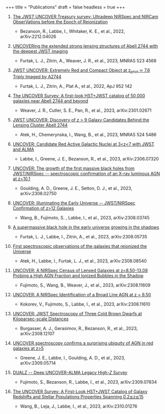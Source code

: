 +++
title = "Publications"
draft = false
headless = true
+++

1. [The *JWST* UNCOVER Treasury survey: Ultradeep NIRSpec and NIRCam ObserVations before the Epoch of Reionization](https://ui.adsabs.harvard.edu/abs/2022arXiv221204026B/abstract)
    - Bezanson, R., Labbe, I., Whitaker, K. E., et al.,
        2022, arXiv:2212.04026

1. [UNCOVERing the extended strong lensing structures of Abell 2744 with the deepest JWST imaging](http://ui.adsabs.harvard.edu/abs/2023MNRAS.523.4568F)
    - Furtak, L. J., Zitrin, A., Weaver, J. R., et al.,
        2023, MNRAS 523 4568
        
1. [JWST UNCOVER: Extremely Red and Compact Object at z<sub>phot</sub> ≃ 7.6 Triply Imaged by A2744](https://ui.adsabs.harvard.edu/abs/2023ApJ...952..142F/abstract)
    - Furtak, L. J., Zitrin, A., Plat A., et al., 
        2022, ApJ 952 142

1. [The UNCOVER Survey: A first-look HST+JWST catalog of 50,000 galaxies near Abell 2744 and beyond](https://ui.adsabs.harvard.edu/abs/2023arXiv230102671W/abstract)
    - Weaver, J. R., Cutler, S. E., Pan, R., et al.,
        2023, arXiv:2301.02671

1. [JWST UNCOVER: Discovery of z > 9 Galaxy Candidates Behind the Lensing Cluster Abell 2744](https://ui.adsabs.harvard.edu/abs/2023MNRAS.524.5486A/abstract)
    - Atek, H., Chemerynska, I., Wang, B., et al.,
        2023, MNRAS 524 5486

1. [UNCOVER: Candidate Red Active Galactic Nuclei at 3<z<7 with JWST and ALMA](https://ui.adsabs.harvard.edu/abs/2023arXiv230607320L/abstract)
    - Labbe, I., Greene, J. E., Bezanson, R., et al., 
        2023, arXiv:2306.07320

1. [UNCOVER: The growth of the first massive black holes from JWST/NIRSpec -- spectroscopic confirmation of an X-ray luminous AGN at z=10.1](https://ui.adsabs.harvard.edu/abs/2023arXiv230802750G/abstract)
    -  Goulding, A. D., Greene, J. E., Setton, D. J., et al., 
        2023, arXiv:2308.02750

1. [UNCOVER: Illuminating the Early Universe -- JWST/NIRSpec Confirmation of z>12 Galaxies](https://ui.adsabs.harvard.edu/abs/2023arXiv230803745W/abstract)
    -  Wang, B., Fujimoto, S. , Labbe, I., et al., 
        2023, arXiv:2308.03745


1. [A supermassive black hole in the early universe growing in the shadows](https://ui.adsabs.harvard.edu/abs/2023arXiv230805735F/abstract)
    -  Furtak, L. J., Labbe, I., Zitrin, A., et al., 
        2023, arXiv:2308.05735


1. [First spectroscopic observations of the galaxies that reionized the Universe](https://ui.adsabs.harvard.edu/abs/2023arXiv230808540A/abstract)
    -  Atek, H., Labbe, I., Furtak, L. J., et al., 
        2023, arXiv:2308.08540


1. [UNCOVER: A NIRSpec Census of Lensed Galaxies at z=8.50-13.08 Probing a High AGN Fraction and Ionized Bubbles in the Shadow](https://ui.adsabs.harvard.edu/abs/2023arXiv230811609F/abstract)
    -  Fujimoto, S., Wang, B., Weaver, J., et al., 
        2023, arXiv:2308.11609


1. [UNCOVER: A NIRSpec Identification of a Broad Line AGN at z = 8.50](https://ui.adsabs.harvard.edu/abs/2023arXiv230811610K/abstract)
    -  Kokorev, V., Fujimoto, S., Labbe, I., et al., 
        2023, arXiv:2308.11610


1. [UNCOVER: JWST Spectroscopy of Three Cold Brown Dwarfs at Kiloparsec-scale Distances](https://ui.adsabs.harvard.edu/abs/2023arXiv230812107B/abstract)
    -  Burgasser, A. J., Gerasimov, R., Bezanson, R., et al., 
        2023, arXiv:2308.12107


1. [UNCOVER spectroscopy confirms a surprising ubiquity of AGN in red galaxies at z>5](https://ui.adsabs.harvard.edu/abs/2023arXiv230905714G/abstract)
    -  Greene, J. E., Labbe, I., Goulding, A. D., et al., 
        2023, arXiv:2309.05714

        
1. [DUALZ -- Deep UNCOVER-ALMA Legacy High-*Z* Survey](https://ui.adsabs.harvard.edu/abs/2023arXiv230907834F/abstract)
    -  Fujimoto, S., Bezanson, R., Labbe, I., et al., 
        2023, arXiv:2309.07834

  
1. [The UNCOVER Survey: A First-Look HST+JWST Catalog of Galaxy Redshifts and Stellar Populations Properties Spanning 0.2≲z≲15](https://ui.adsabs.harvard.edu/abs/2023arXiv231001276W/abstract)
    -  Wang, B., Leja, J., Labbe, I., et al., 
        2023,  	arXiv:2310.01276
